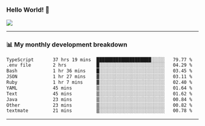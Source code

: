 ### Hello World! 👋

<a>
  <img align="center" src="https://github-readme-stats.vercel.app/api?username=megatunger&count_private=true&include_all_commits=true&bg_color=30,56CCF2,2F80ED&title_color=fff&text_color=fff" />
</a>

------
### 📊 My monthly development breakdown

<!--START_SECTION:waka-->

```txt
TypeScript       37 hrs 19 mins  ████████████████████░░░░░   79.77 %
.env file        2 hrs           █░░░░░░░░░░░░░░░░░░░░░░░░   04.29 %
Bash             1 hr 36 mins    █░░░░░░░░░░░░░░░░░░░░░░░░   03.45 %
JSON             1 hr 27 mins    ▓░░░░░░░░░░░░░░░░░░░░░░░░   03.11 %
Ruby             1 hr 7 mins     ▓░░░░░░░░░░░░░░░░░░░░░░░░   02.40 %
YAML             45 mins         ▒░░░░░░░░░░░░░░░░░░░░░░░░   01.64 %
Text             45 mins         ▒░░░░░░░░░░░░░░░░░░░░░░░░   01.62 %
Java             23 mins         ▒░░░░░░░░░░░░░░░░░░░░░░░░   00.84 %
Other            23 mins         ▒░░░░░░░░░░░░░░░░░░░░░░░░   00.82 %
textmate         21 mins         ▒░░░░░░░░░░░░░░░░░░░░░░░░   00.78 %
```

<!--END_SECTION:waka-->

------

